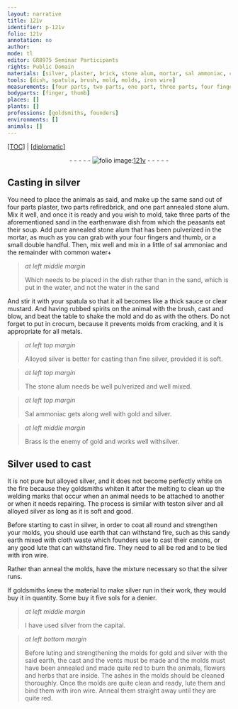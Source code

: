 ```yaml
---
layout: narrative
title: 121v
identifier: p-121v
folio: 121v
annotation: no
author:
mode: tl
editor: GR8975 Seminar Participants
rights: Public Domain
materials: [silver, plaster, brick, stone alum, mortar, sal ammoniac, common water, water, mustard, crocum, metals, Sal ammoniac, gold, Brass, Silver, earth, cloth waste, lute, iron]
tools: [dish, spatula, brush, mold, molds, iron wire]
measurements: [four parts, two parts, one part, three parts, four fingers and thumb, small double handful]
bodyparts: [finger, thumb]
places: []
plants: []
professions: [goldsmiths, founders]
environments: []
animals: []
---
```


<p><a href="{{ site.baseurl }}/translation/">[TOC]</a> | <a href="{{ site.baseurl }}/texts/p-121v_tc/" target="_blank">[diplomatic]</a></p><div class="folio" align="center">- - - - - <a href="http://gallica.bnf.fr/ark:/12148/btv1b10500001g/f248.item.r=" target="_blank"><img src="https://cu-mkp.github.io/2017-workshop-edition/assets/photo-icon.png" alt="folio image: " style="display:inline-block; margin-bottom:-3px;"/>121v</a> - - - - - </div>  
  

## Casting in <span class="m">silver</span>

 
You need to place the animals as said, and make up the same sand out of <span class="ms">four parts</span> <span class="m">plaster</span>, <span class="ms">two parts</span> refired<span class="m">brick</span>, and <span class="ms">one part</span> annealed <span class="m">stone alum</span>. Mix it well, and once it is ready and you wish to mold, take <span class="ms">three parts</span> of the aforementioned sand in the earthenware <span class="tl">dish</span> from which the peasants eat their soup. Add pure annealed <span class="m">stone alum</span> that has been pulverized in the <span class="m">mortar</span>, as much as you can grab with your <span class="ms">four <span class="bp">finger</span>s and <span class="bp">thumb</span></span>, or a <span class="ms">small double handful</span>. Then, mix well and mix in a little of <span class="m">sal ammoniac</span> and the remainder with <span class="m">common water</span>\+ 

> *at left middle margin*
> 
> 
> Which needs to be placed in the <span class="tl">dish</span> rather than in the sand, which is put in the <span class="m">water</span>, and not the <span class="m">water</span> in the sand

 And stir it with your <span class="tl">spatula</span> so that it all becomes like a thick sauce or clear <span class="m">mustard</span>. And having rubbed spirits on the animal with the <span class="tl">brush</span>, cast and blow, and beat the table to shake the <span class="tl">mold</span> and do as with the others. Do not forget to put in <span class="m">crocum</span>, because it prevents <span class="tl">molds</span> from cracking, and it is appropriate for all <span class="m">metals</span>.
 
> *at left top margin*
> 
> 
>   Alloyed <span class="m">silver</span> is better for casting than fine <span class="sup">silver</span>, provided it is soft.
 
> *at left top margin*
> 
> 
>   The <span class="m">stone alum</span> needs be well pulverized and well mixed.
 
> *at left top margin*
> 
> 
>   <span class="m">Sal ammoniac</span> gets along well with <span class="m">gold</span> and <span class="m">silver</span>.
 
> *at left middle margin*
> 
> 
>   <span class="m">Brass</span> is the enemy of <span class="m">gold</span> and works well with<span class="m">silver</span>.
 
 
  

## <span class="m">Silver</span> <span class="x">used</span> to cast

 
It is not pure but alloyed <span class="m">silver</span>, and it does not become perfectly white on the fire because they <span class="x"><span class="pro">goldsmiths</span></span> whiten it after the melting to clean up the welding marks that occur when an animal needs to be attached to another or when it needs repairing. <span class="x">The process</span> is similar with teston <span class="m">silver</span> and all alloyed <span class="m">silver</span> as long as it is soft and good.
 
Before starting to cast in <span class="m">silver</span>, in order to coat all round and strengthen your <span class="tl">mold</span>s, you should use <span class="m">earth</span> that can withstand fire, such as this sandy <span class="m">earth</span> mixed with <span class="m">cloth waste</span> which <span class="pro">founders</span> use to cast their canons, or any good <span class="m">lute</span> that can withstand fire. They need to all be red and to be tied with <span class="tl"><span class="m">iron</span> wire</span>.
 
Rather than anneal the <span class="tl">mold</span>s, have the mixture necessary so that the <span class="m">silver</span> runs.
 
If <span class="pro">goldsmiths</span> knew the material to make <span class="m">silver</span> run in their work, they would buy it in quantity. Some buy it five sols for a denier.
 
> *at left middle margin*
> 
> 
>   I have used <span class="m">silver</span> from the capital.
 
> *at left bottom margin*
> 
> 
>   Before luting and strengthening the <span class="tl">mold</span>s for <span class="m">gold</span> and <span class="m">silver</span> with the said <span class="m">earth</span>, the cast and the vents must be made and the <span class="tl">mold</span>s must have been annealed and made quite red to burn the animals, flowers and herbs that are inside. The ashes in the <span class="tl">mold</span>s should be cleaned thoroughly. Once the <span class="tl">mold</span>s are quite clean and ready, lute them and bind them with <span class="tl"><span class="m">iron</span> wire</span>. Anneal them straight away until they are quite red.
 
